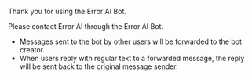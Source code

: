 Thank you for using the Error AI Bot.

Please contact Error AI through the Error AI Bot.


- Messages sent to the bot by other users will be forwarded to the bot creator.
- When users reply with regular text to a forwarded message, the reply will be sent back to the original message sender.
